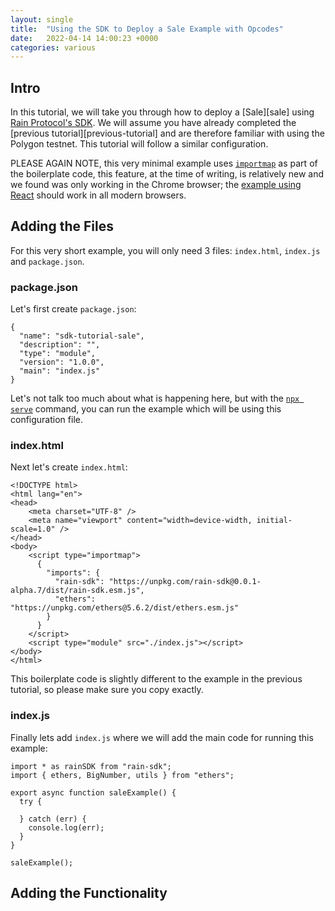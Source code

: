 ```yaml
---
layout: single
title:  "Using the SDK to Deploy a Sale Example with Opcodes"
date:   2022-04-14 14:00:23 +0000
categories: various
---
```


## Intro

In this tutorial, we will take you through how to deploy a [Sale][sale] using [Rain Protocol's SDK][rain-sdk]. We will assume you have already completed the [previous tutorial][previous-tutorial] and are therefore familiar with using the Polygon testnet. This tutorial will follow a similar configuration.

PLEASE AGAIN NOTE, this very minimal example uses [`importmap`][system-js] as part of the boilerplate code, this feature, at the time of writing, is relatively new and we found was only working in the Chrome browser; the [example using React][react-example] should work in all modern browsers.

## Adding the Files

For this very short example, you will only need 3 files: `index.html`, `index.js` and `package.json`.

### package.json

Let's first create `package.json`:

```
{
  "name": "sdk-tutorial-sale",
  "description": "",
  "type": "module",
  "version": "1.0.0",
  "main": "index.js"
}
```

Let's not talk too much about what is happening here, but with the [`npx serve`][npx] command, you can run the example which will be using this configuration file.

### index.html

Next let's create `index.html`:

```
<!DOCTYPE html>
<html lang="en">
<head>
    <meta charset="UTF-8" />
    <meta name="viewport" content="width=device-width, initial-scale=1.0" />
</head>
<body>
    <script type="importmap">
      {
        "imports": {
          "rain-sdk": "https://unpkg.com/rain-sdk@0.0.1-alpha.7/dist/rain-sdk.esm.js",
          "ethers": "https://unpkg.com/ethers@5.6.2/dist/ethers.esm.js"
        }
      }
    </script>
    <script type="module" src="./index.js"></script>
</body>
</html>
```

This boilerplate code is slightly different to the example in the previous tutorial, so please make sure you copy exactly. 

### index.js

Finally lets add `index.js` where we will add the main code for running this example:

```
import * as rainSDK from "rain-sdk";
import { ethers, BigNumber, utils } from "ethers";

export async function saleExample() {
  try {
  
  } catch (err) {
    console.log(err);
  }
}

saleExample();
```

## Adding the Functionality



[token-gating]: https://medium.com/@jshanks21/nft-meaning-token-gating-ad83aef7cccd
[discord]: https://discord.gg/dzYS3JSwDP
[docs]: https://docs.rainprotocol.xyz
[react-example]: https://github.com/beehive-innovation/examples.rainprotocol.xyz/tree/master/src/examples/DeployGatedNFTExample
[react-example-live]:  https://examples.rainprotocol.xyz/deploy-gatednft-example
[unpkg]: https://unpkg.com/
[mumbai]: https://faucet.polygon.technology/
[metamask]: https://www.youtube.com/watch?v=6h_liI6atEk
[system-js]: https://www.digitalocean.com/community/tutorials/how-to-dynamically-import-javascript-with-import-maps
[npx]: https://stackoverflow.com/questions/50605219/difference-between-npx-and-npm
[rain-sdk]: https://github.com/unegma/rain-sdk
[ethers]: https://github.com/ethers-io/ethers.js/